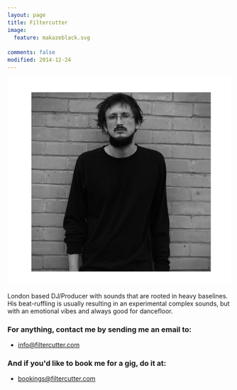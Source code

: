 ```yaml
---
layout: page
title: Filtercutter
image:
  feature: makazeblack.svg
  
comments: false
modified: 2014-12-24
---
```


<img src="/images/filtercutter_photo.jpg">

London based DJ/Producer with sounds that are rooted in heavy baselines. His beat-ruffling is usually resulting in an experimental complex sounds, but with an emotional vibes and always good for dancefloor. 


### For anything, contact me by sending me an email to:

* <a href="mailto:info@filtercutter.com">info@filtercutter.com</a> 


### And if you'd like to book me for a gig, do it at:

* <a href="mailto:bookings@filtercutter.com">bookings@filtercutter.com</a> 